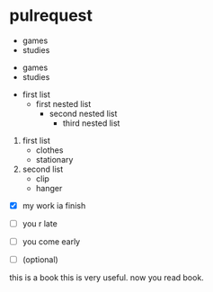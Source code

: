# pulrequest

- games
- studies

* games 
* studies

- first list
  - first nested list
    - second nested list
      - third nested list
      
1. first list
   - clothes
   - stationary
2. second list
   - clip
   - hanger
   
- [x] my work ia finish
- [ ] you r late
- [ ] you come early

- [ ] \(optional)

this is a book this is very useful.
now you read book.


       
 
